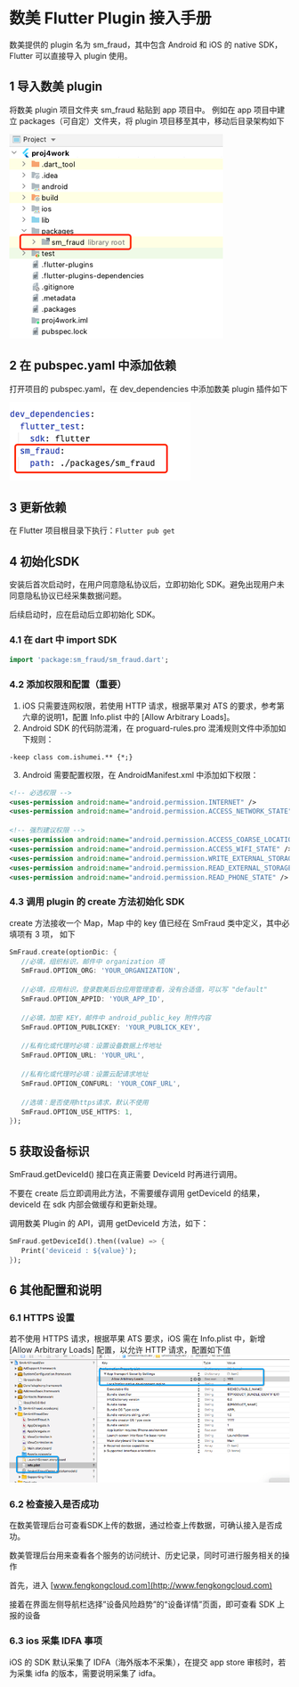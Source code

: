 # 数美 Flutter Plugin 接入手册

数美提供的 plugin 名为 sm_fraud，其中包含 Android 和 iOS 的 native SDK，Flutter 可以直接导入 plugin 使用。

## 1 导入数美 plugin

将数美 plugin 项目文件夹 sm_fraud 粘贴到 app 项目中。
例如在 app 项目中建立 packages（可自定）文件夹，将 plugin 项目移至其中，移动后目录架构如下

![](./res/clip_image001.png)

## 2 在 pubspec.yaml 中添加依赖

打开项目的 pubspec.yaml，在 dev_dependencies 中添加数美 plugin 插件如下

![](./res/clip_image002.png)


## 3 更新依赖

在 Flutter 项目根目录下执行：`Flutter pub get`

## 4 初始化SDK

安装后首次启动时，在用户同意隐私协议后，立即初始化 SDK。避免出现用户未同意隐私协议已经采集数据问题。

后续启动时，应在启动后立即初始化 SDK。

### 4.1 在 dart 中 import SDK
```dart
import 'package:sm_fraud/sm_fraud.dart';
```

### 4.2 添加权限和配置（重要）

1. iOS 只需要连网权限，若使用 HTTP 请求，根据苹果对 ATS 的要求，参考第六章的说明1，配置 Info.plist 中的 [Allow Arbitrary Loads]。
2. Android SDK 的代码防混淆，在 proguard-rules.pro 混淆规则文件中添加如下规则：
```
-keep class com.ishumei.** {*;}
```
3. Android 需要配置权限，在 AndroidManifest.xml 中添加如下权限：
```xml
<!-- 必选权限 -->
<uses-permission android:name="android.permission.INTERNET" />
<uses-permission android:name="android.permission.ACCESS_NETWORK_STATE"/>

<!-- 强烈建议权限 -->
<uses-permission android:name="android.permission.ACCESS_COARSE_LOCATION" />
<uses-permission android:name="android.permission.ACCESS_WIFI_STATE" />
<uses-permission android:name="android.permission.WRITE_EXTERNAL_STORAGE" />
<uses-permission android:name="android.permission.READ_EXTERNAL_STORAGE"/>
<uses-permission android:name="android.permission.READ_PHONE_STATE" />
```

### 4.3 调用 plugin 的 create 方法初始化 SDK

create 方法接收一个 Map，Map 中的 key 值已经在 SmFraud 类中定义，其中必填项有 3 项， 如下
```dart
SmFraud.create(optionDic: { 
   //必填，组织标识，邮件中 organization 项 
   SmFraud.OPTION_ORG: 'YOUR_ORGANIZATION', 

   //必填，应用标识，登录数美后台应用管理查看，没有合适值，可以写 "default"
   SmFraud.OPTION_APPID: 'YOUR_APP_ID', 

   //必填，加密 KEY，邮件中 android_public_key 附件内容 
   SmFraud.OPTION_PUBLICKEY: 'YOUR_PUBLICK_KEY', 

   //私有化或代理时必填：设置设备数据上传地址
   SmFraud.OPTION_URL: 'YOUR_URL', 

   //私有化或代理时必填：设置云配请求地址
   SmFraud.OPTION_CONFURL: 'YOUR_CONF_URL', 

   //选填：是否使用https请求，默认不使用 
   SmFraud.OPTION_USE_HTTPS: 1,  
}); 
```

## 5 获取设备标识

SmFraud.getDeviceId() 接口在真正需要 DeviceId 时再进行调用。

不要在 create 后立即调用此方法，不需要缓存调用 getDeviceId 的结果，deviceId 在 sdk 内部会做缓存和更新处理。

调用数美 Plugin 的 API，调用 getDeviceId 方法，如下：

```dart
SmFraud.getDeviceId().then((value) => { 
   Print('deviceid : ${value}');
}); 
```



## 6 其他配置和说明

### 6.1 HTTPS 设置
若不使用 HTTPS 请求，根据苹果 ATS 要求，iOS 需在 Info.plist 中，新增 [Allow Arbitrary Loads] 配置，以允许 HTTP 请求，配置如下值
![图片6](./res/clip_image003.png)


### 6.2 检查接入是否成功 

在数美管理后台可查看SDK上传的数据，通过检查上传数据，可确认接入是否成功。

数美管理后台用来查看各个服务的访问统计、历史记录，同时可进行服务相关的操作

首先，进入 [www.fengkongcloud.com](http://www.fengkongcloud.com)

接着在界面左侧导航栏选择”设备风险趋势”的“设备详情”页面，即可查看 SDK 上报的设备

### 6.3 ios 采集 IDFA 事项
iOS 的 SDK 默认采集了 IDFA（海外版本不采集），在提交 app store 审核时，若为采集 idfa 的版本，需要说明采集了 idfa。
